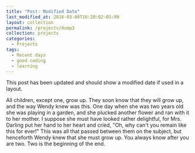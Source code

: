 ```yaml
---
title: "Post: Modified Date"
last_modified_at: 2016-03-09T16:20:02-05:00
layout: collection
permalink: /projects/dump3
collection: projects
categories:
  - Projects
tags:
  - Recent days
  - good coding
  - learning
---
```


This post has been updated and should show a modified date if used in a layout.

All children, except one, grow up. They soon know that they will grow up, and the way Wendy knew was this. One day when she was two years old she was playing in a garden, and she plucked another flower and ran with it to her mother. I suppose she must have looked rather delightful, for Mrs. Darling put her hand to her heart and cried, "Oh, why can't you remain like this for ever!" This was all that passed between them on the subject, but henceforth Wendy knew that she must grow up. You always know after you are two. Two is the beginning of the end.
